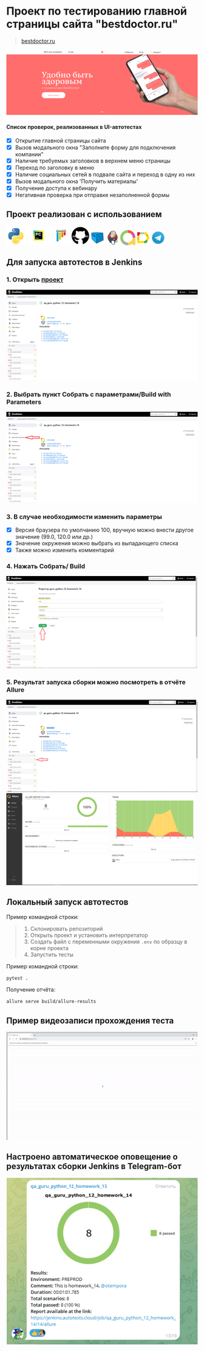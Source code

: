 # Проект по тестированию главной страницы сайта "bestdoctor.ru"
> <a target="_blank" href="https://bestdoctor.ru/">bestdoctor.ru</a>

![This is an image](/design/images/bestdoctor_ru_main.png)

#### Список проверок, реализованных в UI-автотестах
- [x] Открытие главной страницы сайта
- [x] Вызов модального окна "Заполните форму для подключения компании"
- [x] Наличие требуемых заголовков в верхнем меню страницы
- [x] Переход по заголовку в меню
- [x] Наличие социальных сетей в подвале сайта и переход в одну из них
- [x] Вызов модального окна 'Получить материалы'
- [x] Получение доступа к вебинару
- [x] Негативная проверка при отправке незаполненной формы

## Проект реализован с использованием

![This is an image](/design/icons/Python.png)![This is an image](/design/icons/pycharm.png)![This is an image](/design/icons/pytest.png)![This is an image](/design/icons/github.png)![This is an image](/design/icons/Selenoid.png)![This is an image](/design/icons/Jenkins.png)![This is an image](/design/icons/allure.png)![This is an image](/design/icons/Allure_Report.png)![This is an image](/design/icons/Telegram.png)

## Для запуска автотестов в Jenkins
### 1. Открыть <a target="_blank" href="https://jenkins.autotests.cloud/job/qa_guru_python_12_homework_14/">проект</a>

![This is an image](/design/images/jenkins1.png)

### 2. Выбрать пункт **Собрать с параметрами**/**Build with Parameters**

![This is an image](/design/images/jenkins2.png)

### 3. В случае необходимости изменить параметры
- [x] Версия браузера по умолчанию 100, вручную можно внести другое значение (99.0, 120.0 или др.)
- [x] Значение окружения можно выбрать из выпадающего списка
- [x] Также можно изменить комментарий

### 4. Нажать **Собрать**/ **Build**

![This is an image](/design/images/jenkins4.png)

### 5. Результат запуска сборки можно посмотреть в отчёте Allure

![This is an image](/design/images/jenkins5a.png)
![This is an image](/design/images/jenkins5b.png)

## Локальный запуск автотестов
Пример командной строки:
> 1. Склонировать репозиторий
> 2. Открыть проект и установить интерпретатор
> 3. Создать файл с переменными окружения `.env` по образцу в корне проекта
> 4. Запустить тесты 

Пример командной строки:
```bash
pytest .
```

Получение отчёта:
```bash
allure serve build/allure-results
```
## Пример видеозаписи прохождения теста
![Отчет в Allure](design/images/video_test.gif)

## Настроено автоматическое оповещение о результатах сборки Jenkins в Telegram-бот
![This is an image](/design/images/bot.png)

